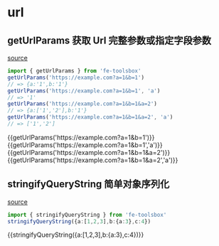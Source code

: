 <script setup>
import {getUrlParams,stringifyQueryString} from 'fe-toolsbox'
</script>

# url

## getUrlParams 获取 Url 完整参数或指定字段参数

[source](https://github.com/chenym1992/toolsbox/blob/main/src/url/getUrlParams.ts)

```ts
import { getUrlParams } from 'fe-toolsbox'
getUrlParams('https://example.com?a=1&b=1')
// => {a:'1',b:'1'}
getUrlParams('https://example.com?a=1&b=1', 'a')
// => '1'
getUrlParams('https://example.com?a=1&b=1&a=2')
// => {a:['1','2'],b:'1'}
getUrlParams('https://example.com?a=1&b=1&a=2', 'a')
// => ['1','2']
```

<div class="demo">
  <div>{{getUrlParams('https://example.com?a=1&b=1')}}</div>
  <div>{{getUrlParams('https://example.com?a=1&b=1','a')}}</div>
  <div>{{getUrlParams('https://example.com?a=1&b=1&a=2')}}</div>
  <div>{{getUrlParams('https://example.com?a=1&b=1&a=2','a')}}</div>
</div>

## stringifyQueryString 简单对象序列化

[source](https://github.com/chenym1992/toolsbox/blob/main/src/url/stringifyQueryString.ts)

```ts
import { stringifyQueryString } from 'fe-toolsbox'
stringifyQueryString({a:[1,2,3],b:{a:3},c:4})
```
<div class="demo">
  <div>{{stringifyQueryString({a:[1,2,3],b:{a:3},c:4})}}</div>
</div>
